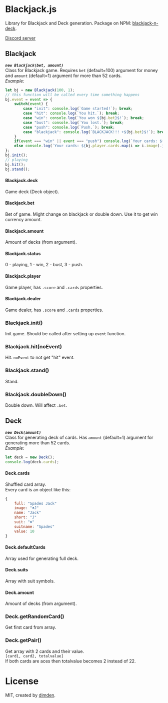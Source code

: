 # Blackjack.js

Library for Blackjack and Deck generation. Package on NPM: [blackjack-n-deck](https://www.npmjs.com/package/blackjack-n-deck).

[Discord server](https://discord.gg/5jm5P3SJF3)

## Blackjack

***`new Blackjack(bet, amount)`***  
Class for Blackjack game. Requires `bet` (default=100) argument for money and `amount` (default=1) argument for more than 52 cards.  
*Example:*
```js
let bj = new Blackjack(100, 1);
// this function will be called every time something happens
bj.event = event => {
	switch(event) {
		case "init": console.log(`Game started!`); break;
		case "hit": console.log(`You hit.`); break;
		case "win": console.log(`You won ${bj.bet}$!`); break;
		case "bust": console.log(`You lost.`); break;
		case "push": console.log(`Push.`); break;
		case "blackjack": console.log(`BLACKJACK!!! +${bj.bet}$!`); break;
	}
	if(event === "win" || event === "push") console.log(`Your cards: ${bj.player.cards.map(i => i.image).join(", ")} (${bj.player.score})\nDealer cards: ${bj.dealer.cards.map(i => i.image).join(", ")} (${bj.dealer.score})`);
	else console.log(`Your cards: ${bj.player.cards.map(i => i.image).join(", ")} (${bj.player.score})\nDealer cards: ${bj.dealer.cards[0].image}, ? (${bj.dealer.score})`);
};
bj.init();
// playing
bj.hit();
bj.stand();
```

#### Blackjack.deck

Game deck (Deck object).

#### Blackjack.bet

Bet of game. Might change on blackjack or double down. Use it to get win currency amount.

#### Blackjack.amount

Amount of decks (from argument).

#### Blackjack.status

0 - playing, 1 - win, 2 - bust, 3 - push.

#### Blackjack.player

Game player, has `.score` and `.cards` properties.

#### Blackjack.dealer

Game dealer, has `.score` and `.cards` properties.

### Blackjack.init()

Init game. Should be called after setting up `event` function.

### Blackjack.hit(noEvent)

Hit. `noEvent` to not get "hit" event.

### Blackjack.stand()

Stand.

### Blackjack.doubleDown()

Double down. Will affect `.bet`.

## Deck

***`new Deck(amount)`***  
Class for generating deck of cards. Has `amount` (default=1) argument for generating more than 52 cards.  
*Example:*
```js
let deck = new Deck();
console.log(deck.cards);
```

#### Deck.cards

Shuffled card array.  
Every card is an object like this:
```js
{
	full: "Spades Jack"
	image: "♠️J"
	name: "Jack"
	short: "J"
	suit: "♠️"
	suitname: "Spades"
	value: 10
}
```

#### Deck.defaultCards

Array used for generating full deck.

#### Deck.suits

Array with suit symbols.

#### Deck.amount

Amount of decks (from argument).

### Deck.getRandomCard()

Get first card from array.

### Deck.getPair()

Get array with 2 cards and their value.  
`[card1, card2, totalvalue]`  
If both cards are aces then totalvalue becomes 2 instead of 22.

# License

MIT, created by [dimden](https://dimden.dev/).
